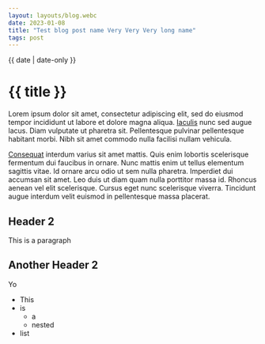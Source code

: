 ```yaml
---
layout: layouts/blog.webc
date: 2023-01-08
title: "Test blog post name Very Very Very long name"
tags: post
---
```


<div class='gnd-bloc'>

<div class='gnd-blog-date'>
{{ date | date-only }}
</div>

# {{ title }}

<!-- excerpt -->

Lorem ipsum dolor sit amet, consectetur adipiscing elit, sed
do eiusmod tempor incididunt ut labore et dolore magna
aliqua. [Iaculis](https://example.com) nunc sed augue
lacus. Diam vulputate ut pharetra sit. Pellentesque
pulvinar pellentesque habitant morbi. Nibh sit amet
commodo nulla facilisi nullam vehicula.

<!-- excerpt -->

[Consequat](https://archive.org/not-visited) interdum varius
sit amet mattis. Quis enim lobortis scelerisque fermentum
dui faucibus in ornare. Nunc mattis enim ut tellus elementum
sagittis vitae. Id ornare arcu odio ut sem nulla pharetra.
Imperdiet dui accumsan sit amet. Leo duis ut diam quam nulla
porttitor massa id. Rhoncus aenean vel elit scelerisque.
Cursus eget nunc scelerisque viverra. Tincidunt augue
interdum velit euismod in pellentesque massa placerat.

</div>

<div class='gnd-bloc'>

## Header 2

This is a paragraph

</div>

<div class='gnd-bloc'>

## Another Header 2

Yo

- This
- is
  - a
  - nested
- list

</div>

